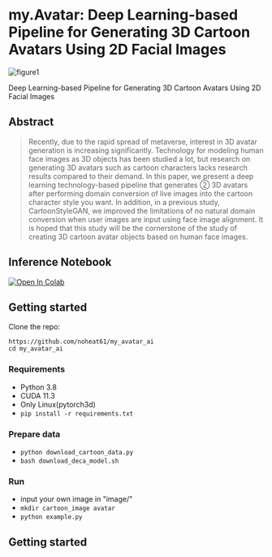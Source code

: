 # **my.Avatar: Deep Learning-based Pipeline for Generating 3D Cartoon Avatars Using 2D Facial Images**

![figure1](https://user-images.githubusercontent.com/62093939/195901755-32fb5ea7-b196-49ae-bcb1-efd12873835e.png)

Deep Learning-based Pipeline for Generating 3D Cartoon Avatars Using 2D Facial Images

## Abstract
> Recently, due to the rapid spread of metaverse, interest in 3D avatar generation is increasing significantly. Technology for modeling human face images as 3D objects has been studied a lot, but research on generating 3D avatars such as cartoon characters lacks research results compared to their demand. In this paper, we present a deep learning technology-based pipeline that generates ② 3D avatars after performing domain conversion of live images into the cartoon character style you want. In addition, in a previous study, CartoonStyleGAN, we improved the limitations of no natural domain conversion when user images are input using face image alignment. It is hoped that this study will be the cornerstone of the study of creating 3D cartoon avatar objects based on human face images.

## Inference Notebook
<a href="https://colab.research.google.com/gist/noheat61/062a03245cf495cf3674df7a6cddfada/demo.ipynb" target="_parent"><img src="https://colab.research.google.com/assets/colab-badge.svg" alt="Open In Colab"/></a>


## Getting started

Clone the repo:
```
https://github.com/noheat61/my_avatar_ai
cd my_avatar_ai
```

### **Requirements**

* Python 3.8
* CUDA 11.3
* Only Linux(pytorch3d)
* ```pip install -r requirements.txt```

### **Prepare data**

- `python download_cartoon_data.py`
- `bash download_deca_model.sh`

### **Run**
- input your own image in "image/"
- `mkdir cartoon_image avatar`
- `python example.py`

## **Getting started**
